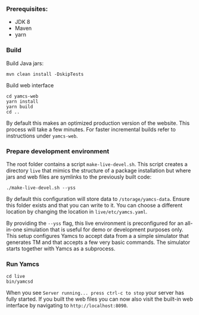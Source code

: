### Prerequisites:

* JDK 8
* Maven
* yarn

### Build

Build Java jars:

    mvn clean install -DskipTests

Build web interface

    cd yamcs-web
    yarn install
    yarn build
    cd ..

By default this makes an optimized production version of the website. This process will take a few minutes. For faster incremental builds refer to instructions under `yamcs-web`.

### Prepare development environment
The root folder contains a script `make-live-devel.sh`. This script creates a directory `live` that mimics the structure of a package installation but where jars and web files are symlinks to the previously built code:

    ./make-live-devel.sh --yss

By default this configuration will store data to `/storage/yamcs-data`. Ensure this folder exists and that you can write to it. You can choose a different location by changing the location in `live/etc/yamcs.yaml`.

By providing the `--yss` flag, this live environment is preconfigured for an all-in-one simulation that is useful for demo or development purposes only. This setup configures Yamcs to accept data from a a simple simulator that generates TM and that accepts a few very basic commands. The simulator starts together with Yamcs as a subprocess.

### Run Yamcs

    cd live
    bin/yamcsd

When you see `Server running... press ctrl-c to stop` your server has fully started. If you built the web files you can now also visit the built-in web interface by navigating to `http://localhost:8090`.
